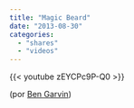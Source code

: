 ```yaml
---
title: "Magic Beard"
date: "2013-08-30"
categories:
  - "shares"
  - "videos"
---
```


{{< youtube zEYCPc9P-Q0 >}}

(por [Ben Garvin](http://www.youtube.com/watch?v=zEYCPc9P-Q0#t=12))
